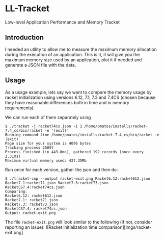 # LL-Tracket
Low-level Application Performance and Memory Tracket

## Introduction

I needed an utility to allow me to measure the maximum memory allocation during the execution of an application.
This is it, it will give you the maximum memory size used by an application, plot it if needed and generate a JSON file with the data.

## Usage

As a usage example, lets say we want to compare the memory usage by racket initialization using versions 6.12, 7.1, 7.3 and 7.4CS  (chosen because they have reasonable differences both in time and in memory requirements).

We can run each of them separately using
```
$ ./tracket -j racket74cs.json -i 1 /home/pmatos/installs/racket-7.4_cs/bin/racket -e '(exit)'
Running command line /home/pmatos/installs/racket-7.4_cs/bin/racket -e (exit)
Page size for your system is 4096 bytes
Tracking process 25897
Process finished (in 443.0ms), gathered 192 records (once every 2.31ms)
Maximum virtual memory used: 437.35Mb
```

Run once for each version, gather the json and then do:
```
$ ./tracket-cmp --output racket-exit.png Racket6.12:racket612.json Racket7.1:racket71.json Racket7.3:racket73.json RacketCS7.4:racket74cs.json
Comparing:
Racket6.12: racket612.json
Racket7.1: racket71.json
Racket7.3: racket73.json
RacketCS7.4: racket74cs.json
Output: racket-exit.png
```

The file `racket-exit.png` will look similar to the following (if not, consider reporting an issue):
![Racket initialization time comparison][imgs/racket-exit.png]
